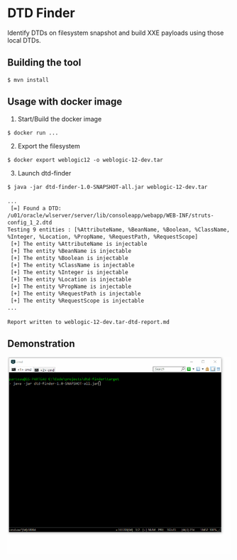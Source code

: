 # DTD Finder

Identify DTDs on filesystem snapshot and build XXE payloads using those local DTDs.

## Building the tool

```
$ mvn install
```

## Usage with docker image

1. Start/Build the docker image
```
$ docker run ...
```

2. Export the filesystem
```
$ docker export weblogic12 -o weblogic-12-dev.tar
```

3. Launch dtd-finder
```
$ java -jar dtd-finder-1.0-SNAPSHOT-all.jar weblogic-12-dev.tar

...
 [=] Found a DTD: /u01/oracle/wlserver/server/lib/consoleapp/webapp/WEB-INF/struts-config_1_2.dtd
Testing 9 entities : [%AttributeName, %BeanName, %Boolean, %ClassName, %Integer, %Location, %PropName, %RequestPath, %RequestScope]
 [+] The entity %AttributeName is injectable
 [+] The entity %BeanName is injectable
 [+] The entity %Boolean is injectable
 [+] The entity %ClassName is injectable
 [+] The entity %Integer is injectable
 [+] The entity %Location is injectable
 [+] The entity %PropName is injectable
 [+] The entity %RequestPath is injectable
 [+] The entity %RequestScope is injectable
...

Report written to weblogic-12-dev.tar-dtd-report.md
```

## Demonstration

![dtd-finder demnonstration](demos/dtd-finder-demo-1.gif)

